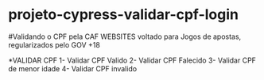 # projeto-cypress-validar-cpf-login
#Validando o CPF pela CAF WEBSITES voltado para Jogos de apostas, regularizados pelo GOV +18

*VALIDAR CPF 
1- Validar CPF Valido
2- Validar CPF Falecido
3- Validar CPF de menor idade
4- Validar CPF invalido
